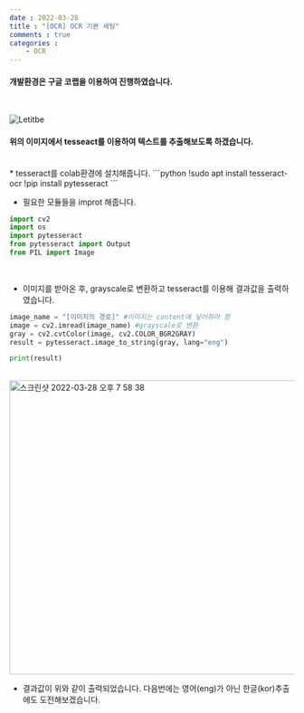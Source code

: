 ```yaml
---
date : 2022-03-28
title : "[OCR] OCR 기본 세팅"
comments : true
categories : 
    - OCR
---
```

#### 개발환경은 구글 코랩을 이용하여 진행하였습니다.
<br>

![Letitbe](https://user-images.githubusercontent.com/55019557/160386090-8c3976c6-67af-4d18-a39b-ed04131262c7.png)
#### 위의 이미지에서 tesseact를 이용하여 텍스트를 추출해보도록 하겠습니다.
<br>
* tesseract를 colab환경에 설치해줍니다.
```python
!sudo apt install tesseract-ocr
!pip install pytesseract
```
<br>

* 필요한 모듈들을 improt 해줍니다.
```python
import cv2
import os
import pytesseract
from pytesseract import Output
from PIL import Image
```

<br>

* 이미지를 받아온 후, grayscale로 변환하고 tesseract를 이용해 결과값을 출력하였습니다.
```python
image_name = "[이미지의 경로]" #이미지는 content에 넣어줘야 함
image = cv2.imread(image_name) #grayscale로 변환
gray = cv2.cvtColor(image, cv2.COLOR_BGR2GRAY) 
result = pytesseract.image_to_string(gray, lang="eng")

print(result)
```
<br>
<img width="520" alt="스크린샷 2022-03-28 오후 7 58 38" src="https://user-images.githubusercontent.com/55019557/160386415-4b3f5815-89dc-4185-83aa-54c9948f4a57.png">

* 결과값이 위와 같이 출력되었습니다. 다음번에는 영어(eng)가 아닌 한글(kor)추출에도 도전해보겠습니다.
